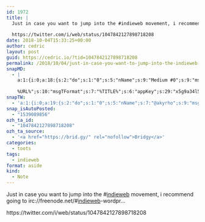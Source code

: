 ```yaml
---
id: 1972
title: |
  Just in case you want to jump into the #indieweb movement, i recommend going to irc://freenode.net/#indieweb-wordpr…
  
  https://twitter.com/i/web/status/1047842127898718208
date: 2018-10-04T15:33:25+00:00
author: cedric
layout: post
guid: https://cedric.io/?tid=1047842127898718208
permalink: /2018/10/04/just-in-case-you-want-to-jump-into-the-indieweb-movement-i-recommend-going-to-irc-freenode-net-indieweb-wordpr-https-twitter-com-i-web-status-1047842127898718208/
snapMD:
  - |
    a:1:{i:0;a:18:{s:2:"do";s:1:"0";s:5:"nName";s:9:"Medium #0";s:9:"msgFormat";s:19:"%FULLTEXT%
    
    %URL%";s:10:"msgTFormat";s:7:"%TITLE%";s:6:"appKey";s:29:"x5g9a34l5z294i5y2q284e4g54454";s:6:"appSec";s:85:"d3h0a44e4s2b4i5u2r234m5f5b4v2l5q2a444h574347464a454x2w20374447494c484b4w2c464f5u2d4z2";s:8:"inclTags";s:1:"1";s:7:"fltrsOn";i:0;s:5:"fltrs";a:0:{}s:7:"proxyOn";i:0;s:7:"useSURL";i:0;s:1:"v";i:350;s:4:"publ";s:1:"0";s:11:"accessToken";s:65:"2353413aa5437433e5648ccf74a16119308317c52d1a24d8ed99f26add037528a";s:12:"appAppUserID";s:65:"104b21fd8da79171a6e7bf800d03b4b761204f242935e05d2d86850a6b1635f77";s:14:"appAppUserName";s:26:"Cédric Bousmanne (akyrho)";s:13:"appAppUserURL";s:26:"https://medium.com/@akyrho";s:7:"pubList";a:0:{}}}
snapTW:
  - 'a:1:{i:0;a:19:{s:2:"do";s:1:"0";s:5:"nName";s:7:"@akyrho";s:9:"msgFormat";s:26:"%TITLE%. %EXCERPT% - %URL%";s:6:"appKey";s:55:"x5g9a8325v2y475r3c4m48584n53446p423r3r5u3e356j5j3k4r2p3";s:6:"appSec";s:105:"d3h0a94o46415u594v3q5l5n5l4r4x474x4j484o473u4i5w2m4k494z2k344n306n5r3l5v2s554p4n3p3k45495c3z4v4d3m3u5w525";s:7:"fltrsOn";i:0;s:5:"fltrs";a:0:{}s:7:"proxyOn";i:0;s:7:"useSURL";i:0;s:1:"v";i:350;s:5:"twURL";s:25:"http://twitter.com/akyrho";s:11:"accessToken";s:50:"6678782-Eyg60SCeh7762DEIsYtTPD5GVeOuSN8ATMdF2Lpppe";s:14:"accessTokenSec";s:45:"PgGDCbcYLJnR5esZjY9ID72A33mUNCYnQwaQTBsojSJNa";s:5:"tw140";i:0;s:10:"riComments";s:1:"1";s:11:"riCommentsM";s:1:"1";s:12:"riCommentsAA";s:1:"1";s:8:"attchImg";s:1:"1";s:9:"wpImgSize";s:4:"full";}}'
snap_isAutoPosted:
  - "1539089856"
ozh_ta_id:
  - "1047842127898718208"
ozh_ta_source:
  - '<a href="https://brid.gy/" rel="nofollow">Bridgy</a>'
categories:
  - toots
tags:
  - indieweb
format: aside
kind:
  - Note
---
```

Just in case you want to jump into the <span class="hashtag hashtag_local">#<a href="https://cedric.io/tag/indieweb/">indieweb</a> movement, i recommend going to irc://freenode.net/<span class="hashtag hashtag_local">#<a href="https://cedric.io/tag/indieweb/">indieweb</a>-wordpr… </p> 

<p>
  https://twitter.com/i/web/status/1047842127898718208
</p>